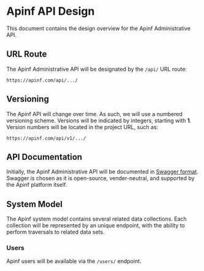 # Apinf API Design
This document contains the design overview for the Apinf Administrative API.

## URL Route
The Apinf Administrative API will be designated by the `/api/` URL route:

```
https://apinf.com/api/.../
```

## Versioning
The Apinf API will change over time. As such, we will use a numbered versioning scheme. Versions will be indicated by integers, starting with **1**. Version numbers will be located in the project URL, such as:

```
https://apinf.com/api/v1/.../
```

## API Documentation
Initially, the Apinf Administrative API will be documented in [Swagger format](http://swagger.io). Swagger is chosen as it is open-source, vender-neutral, and supported by the Apinf platform itself.

## System Model
The Apinf system model contains several related data collections. Each collection will be represented by an unique endpoint, with the ability to perform traversals to related data sets.

### Users
Apinf users will be available via the `/users/` endpoint.
